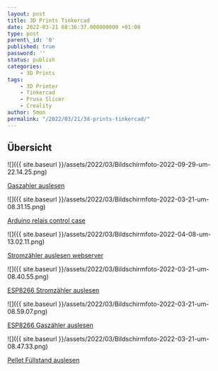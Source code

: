 ```yaml
--- 
layout: post 
title: 3D Prints Tinkercad 
date: 2022-03-21 08:36:37.000000000 +01:00 
type: post 
parent\_id: '0' 
published: true 
password: '' 
status: publish 
categories: 
    - 3D Prints 
tags: 
    - 3D Printer 
    - Tinkercad 
    - Prusa Slicer
    - Creality
author: Smon
permalink: "/2022/03/21/3d-prints-tinkercad/" 
---
```


**Übersicht**
-------------

![]({{ site.baseurl }}/assets/2022/03/Bildschirmfoto-2022-09-29-um-22.14.25.png)

[Gaszahler auslesen](http://elesie.de/2022/09/29/gaszahler-auslesen/)

![]({{ site.baseurl }}/assets/2022/03/Bildschirmfoto-2022-03-21-um-08.31.15.png)

[Arduino relais control case](https://elesie.de/2021/09/19/arduino-relais-control/)

![]({{ site.baseurl }}/assets/2022/03/Bildschirmfoto-2022-04-08-um-13.02.11.png)

[Stromzähler auslesen webserver](https://elesie.de/2022/04/08/esp32-stromzahler-auslesen-webserver/)

![]({{ site.baseurl }}/assets/2022/03/Bildschirmfoto-2022-03-21-um-08.40.55.png)

[ESP8266 Stromzähler auslesen](https://elesie.de/2021/10/26/esp8266-stromzahler-auslesen/)

![]({{ site.baseurl }}/assets/2022/03/Bildschirmfoto-2022-03-21-um-08.59.07.png)

[ESP8266 Gaszähler auslesen](https://elesie.de/2022/02/09/esp8266-gaszahler-auslesen/)

![]({{ site.baseurl }}/assets/2022/03/Bildschirmfoto-2022-03-21-um-08.47.33.png)

[Pellet Füllstand auslesen](https://elesie.de/2022/01/13/pelletsensor/)